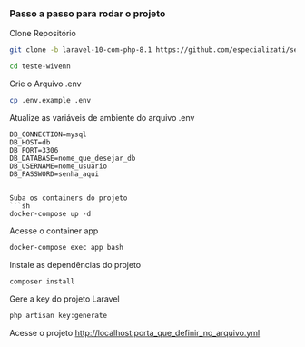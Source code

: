 ### Passo a passo para rodar o projeto
Clone Repositório
```sh
git clone -b laravel-10-com-php-8.1 https://github.com/especializati/setup-docker-laravel.git teste-wivenn
```
```sh
cd teste-wivenn
```


Crie o Arquivo .env
```sh
cp .env.example .env
```


Atualize as variáveis de ambiente do arquivo .env
```dosini
DB_CONNECTION=mysql
DB_HOST=db
DB_PORT=3306
DB_DATABASE=nome_que_desejar_db
DB_USERNAME=nome_usuario
DB_PASSWORD=senha_aqui


Suba os containers do projeto
```sh
docker-compose up -d
```


Acesse o container app
```sh
docker-compose exec app bash
```


Instale as dependências do projeto
```sh
composer install
```


Gere a key do projeto Laravel
```sh
php artisan key:generate
```


Acesse o projeto
[http://localhost:porta_que_definir_no_arquivo.yml](http://localhost:porta_que_definir_no_arquivo.yml)
